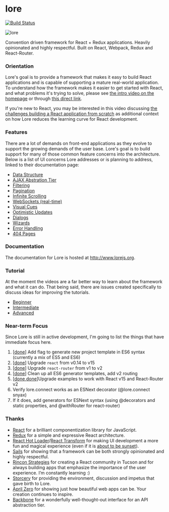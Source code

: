 # lore

[![Build Status][circle-image]][circle-url]

![lore](https://cloud.githubusercontent.com/assets/5898306/13093056/654b5c76-d4c0-11e5-8968-643aae655030.png)


Convention driven framework for React + Redux applications. Heavily opinionated and highly respectful. Built on 
React, Webpack, Redux and React-Router.


### Orientation

Lore's goal is to provide a framework that makes it easy to build React applications and is capable of supporting a 
mature real-world application. To understand how the framework makes it easier to get started with React, and what
problems it's trying to solve, please see [the intro video on the homepage](http://www.lorejs.org) or through 
[this direct link](https://www.youtube.com/watch?v=u3cK4fz1GNg).

If you're new to React, you may be interested in this video discussing 
[the challenges building a React application from scratch](http://www.lorejs.org/getting-started/building-your-first-react-app/) 
as additional context on how Lore reduces the learning curve for React development.

### Features

There are a lot of demands on front-end applications as they evolve to support the growing demands of the user base. 
Lore's goal is to build support for many of those common feature concerns into the architecture. Below is a list of UI
concerns Lore addresses or is planning to address, linked to their documentation page:

* [Data Structure](http://www.lorejs.org/features/challenges/data-structure/)
* [AJAX Abstration Tier](http://www.lorejs.org/features/challenges/ajax-abstraction/)
* [Filtering](http://www.lorejs.org/features/challenges/filtering/)
* [Pagination](http://www.lorejs.org/features/challenges/pagination/)
* [Infinite Scrolling](http://www.lorejs.org/features/challenges/infinite-scrolling/)
* [WebSockets (real-time)](http://www.lorejs.org/features/challenges/websockets/)
* [Visual Cues](http://www.lorejs.org/features/challenges/visual-cues/)
* [Optimistic Updates](http://www.lorejs.org/features/challenges/optimistic-updates/)
* [Dialogs](http://www.lorejs.org/features/challenges/dialogs/)
* [Wizards](http://www.lorejs.org/features/challenges/wizards/)
* [Error Handling](http://www.lorejs.org/features/challenges/error-handling/)
* [404 Pages](http://www.lorejs.org/features/challenges/404-pages/)


### Documentation

The documentation for Lore is hosted at http://www.lorejs.org.


### Tutorial

At the moment the videos are a far better way to learn about the framework and what it
can do. That being said, there are issues created specifically to discuss ideas for improving 
the tutorials.

* [Beginner](https://github.com/lore/lore/issues/101)
* [Intermediate](https://github.com/lore/lore/issues/102)
* [Advanced](https://github.com/lore/lore/issues/103)


### Near-term Focus

Since Lore is still in active development, I'm going to list the things that have immediate focus here.

1. [[done](https://github.com/lore/lore/pull/107)] Add flag to generate new project template in ES6 syntax (currently a mix of ES5 and ES6)
2. [[done](https://github.com/lore/lore/pull/108)] Upgrade `react` from v0.14 to v15
3. [[done](https://github.com/lore/lore/pull/109)] Upgrade `react-router` from v1 to v2
4. [[done](https://github.com/lore/lore/pull/109)] Clean up all ES6 generator templates, add v2 routing
5. [[done](https://github.com/lore/lore/pull/110),[done](https://github.com/lore/lore/pull/111)]Upgrade examples to work with React v15 and React-Router v2
6. Verify lore.connect works as an ESNext decorator (@lore.connect snyax)
7. If it does, add generators for ESNext syntax (using @decorators and static properties, and @withRouter for react-router)


### Thanks
* [React](https://github.com/facebook/react) for a brilliant componentization library for JavaScript.
* [Redux](https://github.com/reactjs/redux) for a simple and expressive React architecture.  
* [React Hot Loader](https://github.com/gaearon/react-hot-loader)/[React Transform](https://github.com/gaearon/react-transform-boilerplate) 
for making UI development a more fun and magical experience (even if it is [about to be sunset](https://medium.com/@dan_abramov/hot-reloading-in-react-1140438583bf)).
* [Sails](https://github.com/balderdashy/sails) for showing that a framework can be both strongly opinionated and highly respectful.
* [Rincon Strategies](http://www.rinconstrategies.io) for creating a React community in Tucson and for always building 
apps that emphasize the importance of the user experience. I’m constantly learning :)
* [Storcery](http://storcery.io) for providing the environment, discussion and impetus that gave birth to Lore.
* [April Zero](http://aprilzero.com) for showing just how beautiful web apps can be.  Your creation continues to inspire.
* [Backbone](https://github.com/jashkenas/backbone) for a wonderfully well-thought-out interface for an API abstraction tier.


[circle-url]: https://circleci.com/gh/lore/lore
[circle-image]: https://circleci.com/gh/lore/lore.svg?style=shield&circle-token=6ef9571387d0e08d802f6769026fcf91fc30459f
